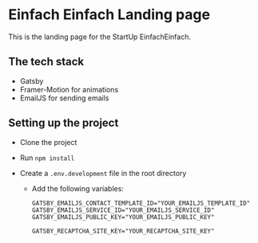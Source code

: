# Einfach Einfach Landing page

This is the landing page for the StartUp EinfachEinfach.

## The tech stack

- Gatsby
- Framer-Motion for animations
- EmailJS for sending emails

## Setting up the project

- Clone the project
- Run `npm install`
- Create a `.env.development` file in the root directory

  - Add the following variables:

    ```
    GATSBY_EMAILJS_CONTACT_TEMPLATE_ID="YOUR_EMAILJS_TEMPLATE_ID"
    GATSBY_EMAILJS_SERVICE_ID="YOUR_EMAILJS_SERVICE_ID"
    GATSBY_EMAILJS_PUBLIC_KEY="YOUR_EMAILJS_PUBLIC_KEY"

    GATSBY_RECAPTCHA_SITE_KEY="YOUR_RECAPTCHA_SITE_KEY"
    ```
